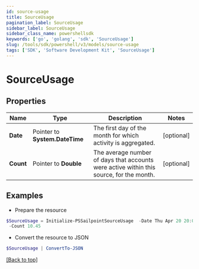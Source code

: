 ```yaml
---
id: source-usage
title: SourceUsage
pagination_label: SourceUsage
sidebar_label: SourceUsage
sidebar_class_name: powershellsdk
keywords: ['go', 'golang', 'sdk', 'SourceUsage'] 
slug: /tools/sdk/powershell/v3/models/source-usage
tags: ['SDK', 'Software Development Kit', 'SourceUsage']
---
```



# SourceUsage

## Properties

Name | Type | Description | Notes
------------ | ------------- | ------------- | -------------
**Date** |  Pointer to **System.DateTime** | The first day of the month for which activity is aggregated. | [optional] 
**Count** |  Pointer to **Double** | The average number of days that accounts were active within this source, for the month. | [optional] 

## Examples

- Prepare the resource
```powershell
$SourceUsage = Initialize-PSSailpointSourceUsage  -Date Thu Apr 20 20:00:00 EDT 2023 `
 -Count 10.45
```

- Convert the resource to JSON
```powershell
$SourceUsage | ConvertTo-JSON
```


[[Back to top]](#) 

